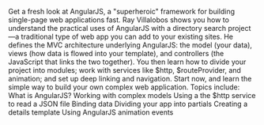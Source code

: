 Get a fresh look at AngularJS, a "superheroic" framework for building single-page web applications fast. Ray Villalobos shows you how to understand the practical uses of AngularJS with a directory search project—a traditional type of web app you can add to your existing sites. He defines the MVC architecture underlying AngularJS: the model (your data), views (how data is flowed into your template), and controllers (the JavaScript that links the two together). You then learn how to divide your project into modules; work with services like $http, $routeProvider, and animation; and set up deep linking and navigation. Start now, and learn the simple way to build your own complex web application.
Topics include:
What is AngularJS?
Working with complex models
Using a the $http service to read a JSON file
Binding data
Dividing your app into partials
Creating a details template
Using AngularJS animation events
